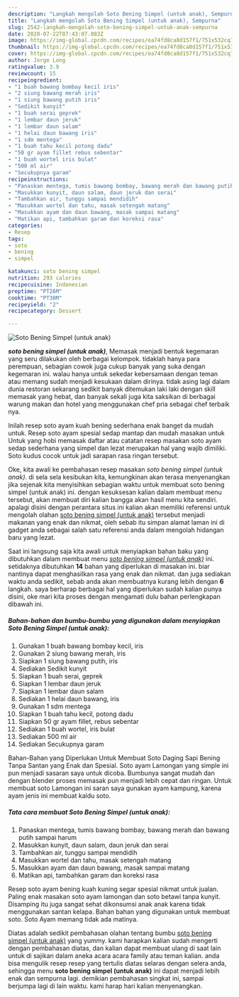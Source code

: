 ```yaml
---
description: "Langkah mengolah Soto Bening Simpel (untuk anak), Sempurna"
title: "Langkah mengolah Soto Bening Simpel (untuk anak), Sempurna"
slug: 2542-langkah-mengolah-soto-bening-simpel-untuk-anak-sempurna
date: 2020-07-22T07:43:07.083Z
image: https://img-global.cpcdn.com/recipes/ea74fd8ca8d157f1/751x532cq70/soto-bening-simpel-untuk-anak-foto-resep-utama.jpg
thumbnail: https://img-global.cpcdn.com/recipes/ea74fd8ca8d157f1/751x532cq70/soto-bening-simpel-untuk-anak-foto-resep-utama.jpg
cover: https://img-global.cpcdn.com/recipes/ea74fd8ca8d157f1/751x532cq70/soto-bening-simpel-untuk-anak-foto-resep-utama.jpg
author: Jorge Long
ratingvalue: 3.9
reviewcount: 15
recipeingredient:
- "1 buah bawang bombay kecil iris"
- "2 siung bawang merah iris"
- "1 siung bawang putih iris"
- "Sedikit kunyit"
- "1 buah serai geprek"
- "1 lembar daun jeruk"
- "1 lembar daun salam"
- "1 helai daun bawang iris"
- "1 sdm mentega"
- "1 buah tahu kecil potong dadu"
- "50 gr ayam fillet rebus sebentar"
- "1 buah wortel iris bulat"
- "500 ml air"
- "Secukupnya garam"
recipeinstructions:
- "Panaskan mentega, tumis bawang bombay, bawang merah dan bawang putih sampai harum"
- "Masukkan kunyit, daun salam, daun jeruk dan serai"
- "Tambahkan air, tunggu sampai mendidih"
- "Masukkan wortel dan tahu, masak setengah matang"
- "Masukkan ayam dan daun bawang, masak sampai matang"
- "Matikan api, tambahkan garam dan koreksi rasa"
categories:
- Resep
tags:
- soto
- bening
- simpel

katakunci: soto bening simpel 
nutrition: 293 calories
recipecuisine: Indonesian
preptime: "PT26M"
cooktime: "PT30M"
recipeyield: "2"
recipecategory: Dessert

---
```



![Soto Bening Simpel (untuk anak)](https://img-global.cpcdn.com/recipes/ea74fd8ca8d157f1/751x532cq70/soto-bening-simpel-untuk-anak-foto-resep-utama.jpg)

<b><i>soto bening simpel (untuk anak)</i></b>, Memasak menjadi bentuk kegemaran yang seru dilakukan oleh berbagai kelompok. tidaklah hanya para perempuan, sebagian cowok juga cukup banyak yang suka dengan kegemaran ini. walau hanya untuk sekedar kebersamaan dengan teman atau memang sudah menjadi kesukaan dalam dirinya. tidak asing lagi dalam dunia restoran sekarang sedikit banyak ditemukan laki laki dengan skill memasak yang hebat, dan banyak sekali juga kita saksikan di berbagai warung makan dan hotel yang menggunakan chef pria sebagai chef terbaik nya.

Inilah resep soto ayam kuah bening sederhana enak banget da mudah untuk. Resep soto ayam spesial sedap mantap dan mudah masakan untuk Untuk yang hobi memasak daftar atau catatan resep masakan soto ayam sedap sederhana yang simpel dan lezat merupakan hal yang wajib dimiliki. Soto kudus cocok untuk jadi sarapan rasa ringan tersebut.

Oke, kita awali ke pembahasan resep masakan <i>soto bening simpel (untuk anak)</i>. di sela sela kesibukan kita, kemungkinan akan terasa menyenangkan jika sejenak kita menyisihkan sebagian waktu untuk membuat soto bening simpel (untuk anak) ini. dengan kesuksesan kalian dalam membuat menu tersebut, akan membuat diri kalian bangga akan hasil menu kita sendiri. apalagi disini dengan perantara situs ini kalian akan memiliki referensi untuk mengolah olahan <u>soto bening simpel (untuk anak)</u> tersebut menjadi makanan yang enak dan nikmat, oleh sebab itu simpan alamat laman ini di gadget anda sebagai salah satu referensi anda dalam mengolah hidangan baru yang lezat.


Saat ini langsung saja kita awali untuk menyiapkan bahan baku yang dibutuhkan dalam membuat menu <u><i>soto bening simpel (untuk anak)</i></u> ini. setidaknya dibutuhkan <b>14</b> bahan yang diperlukan di masakan ini. biar nantinya dapat menghasilkan rasa yang enak dan nikmat. dan juga sediakan waktu anda sedikit, sebab anda akan membuatnya kurang lebih dengan <b>6</b> langkah. saya berharap berbagai hal yang diperlukan sudah kalian punya disini, oke mari kita proses dengan mengamati dulu bahan perlengkapan dibawah ini.

<!--inarticleads1-->

##### Bahan-bahan dan bumbu-bumbu yang digunakan dalam menyiapkan Soto Bening Simpel (untuk anak):

1. Gunakan 1 buah bawang bombay kecil, iris
1. Gunakan 2 siung bawang merah, iris
1. Siapkan 1 siung bawang putih, iris
1. Sediakan Sedikit kunyit
1. Siapkan 1 buah serai, geprek
1. Siapkan 1 lembar daun jeruk
1. Siapkan 1 lembar daun salam
1. Sediakan 1 helai daun bawang, iris
1. Gunakan 1 sdm mentega
1. Siapkan 1 buah tahu kecil, potong dadu
1. Siapkan 50 gr ayam fillet, rebus sebentar
1. Sediakan 1 buah wortel, iris bulat
1. Sediakan 500 ml air
1. Sediakan Secukupnya garam


Bahan-Bahan yang Diperlukan Untuk Membuat Soto Daging Sapi Bening Tanpa Santan yang Enak dan Spesial. Soto ayam Lamongan yang simple ini pun menjadi sasaran saya untuk dicoba. Bumbunya sangat mudah dan dengan blender proses memasak pun menjadi lebih cepat dan ringan. Untuk membuat soto Lamongan ini saran saya gunakan ayam kampung, karena ayam jenis ini membuat kaldu soto. 

<!--inarticleads2-->

##### Tata cara membuat Soto Bening Simpel (untuk anak):

1. Panaskan mentega, tumis bawang bombay, bawang merah dan bawang putih sampai harum
1. Masukkan kunyit, daun salam, daun jeruk dan serai
1. Tambahkan air, tunggu sampai mendidih
1. Masukkan wortel dan tahu, masak setengah matang
1. Masukkan ayam dan daun bawang, masak sampai matang
1. Matikan api, tambahkan garam dan koreksi rasa


Resep soto ayam bening kuah kuning segar spesial nikmat untuk jualan. Paling enak masakan soto ayam lamongan dan soto betawi tanpa kunyit. Disamping itu juga sangat sehat dikonsumsi anak anak karena tidak menggunakan santan kelapa. Bahan bahan yang digunakan untuk membuat soto. Soto Ayam memang tidak ada matinya. 

Diatas adalah sedikit pembahasan olahan tentang bumbu <u>soto bening simpel (untuk anak)</u> yang yummy. kami harapkan kalian sudah mengerti dengan pembahasan diatas, dan kalian dapat membuat ulang di saat lain untuk di sajikan dalam aneka acara acara family atau teman kalian. anda bisa mengulik resep resep yang tertulis diatas selaras dengan selera anda, sehingga menu <b>soto bening simpel (untuk anak)</b> ini dapat menjadi lebih enak dan sempurna lagi. demikian pembahasan singkat ini, sampai berjumpa lagi di lain waktu. kami harap hari kalian menyenangkan.
